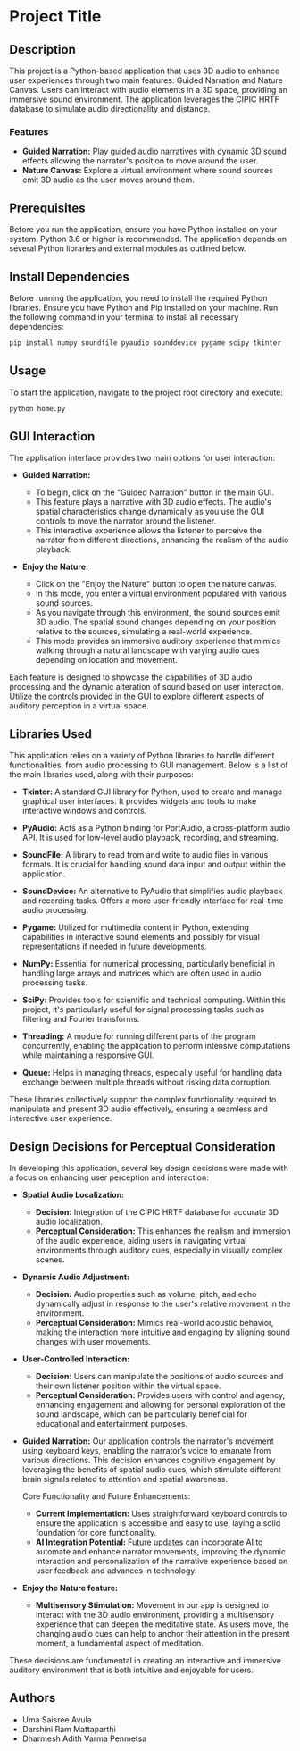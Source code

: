 # Project Title

## Description
This project is a Python-based application that uses 3D audio to enhance user experiences through two main features: Guided Narration and Nature Canvas. Users can interact with audio elements in a 3D space, providing an immersive sound environment. The application leverages the CIPIC HRTF database to simulate audio directionality and distance.

### Features
- **Guided Narration:** Play guided audio narratives with dynamic 3D sound effects allowing the narrator's position to move around the user.
- **Nature Canvas:** Explore a virtual environment where sound sources emit 3D audio as the user moves around them.

## Prerequisites
Before you run the application, ensure you have Python installed on your system. Python 3.6 or higher is recommended. The application depends on several Python libraries and external modules as outlined below.

## Install Dependencies

Before running the application, you need to install the required Python libraries. Ensure you have Python and Pip installed on your machine. Run the following command in your terminal to install all necessary dependencies:

```bash
pip install numpy soundfile pyaudio sounddevice pygame scipy tkinter
```

## Usage

To start the application, navigate to the project root directory and execute:
```bash
python home.py
```

## GUI Interaction

The application interface provides two main options for user interaction:

- **Guided Narration:**
  - To begin, click on the "Guided Narration" button in the main GUI.
  - This feature plays a narrative with 3D audio effects. The audio's spatial characteristics change dynamically as you use the GUI controls to move the narrator around the listener.
  - This interactive experience allows the listener to perceive the narrator from different directions, enhancing the realism of the audio playback.

- **Enjoy the Nature:**
  - Click on the "Enjoy the Nature" button to open the nature canvas.
  - In this mode, you enter a virtual environment populated with various sound sources.
  - As you navigate through this environment, the sound sources emit 3D audio. The spatial sound changes depending on your position relative to the sources, simulating a real-world experience.
  - This mode provides an immersive auditory experience that mimics walking through a natural landscape with varying audio cues depending on location and movement.

Each feature is designed to showcase the capabilities of 3D audio processing and the dynamic alteration of sound based on user interaction. Utilize the controls provided in the GUI to explore different aspects of auditory perception in a virtual space.

## Libraries Used

This application relies on a variety of Python libraries to handle different functionalities, from audio processing to GUI management. Below is a list of the main libraries used, along with their purposes:

- **Tkinter:** A standard GUI library for Python, used to create and manage graphical user interfaces. It provides widgets and tools to make interactive windows and controls.

- **PyAudio:** Acts as a Python binding for PortAudio, a cross-platform audio API. It is used for low-level audio playback, recording, and streaming.

- **SoundFile:** A library to read from and write to audio files in various formats. It is crucial for handling sound data input and output within the application.

- **SoundDevice:** An alternative to PyAudio that simplifies audio playback and recording tasks. Offers a more user-friendly interface for real-time audio processing.

- **Pygame:** Utilized for multimedia content in Python, extending capabilities in interactive sound elements and possibly for visual representations if needed in future developments.

- **NumPy:** Essential for numerical processing, particularly beneficial in handling large arrays and matrices which are often used in audio processing tasks.

- **SciPy:** Provides tools for scientific and technical computing. Within this project, it's particularly useful for signal processing tasks such as filtering and Fourier transforms.

- **Threading:** A module for running different parts of the program concurrently, enabling the application to perform intensive computations while maintaining a responsive GUI.

- **Queue:** Helps in managing threads, especially useful for handling data exchange between multiple threads without risking data corruption.

These libraries collectively support the complex functionality required to manipulate and present 3D audio effectively, ensuring a seamless and interactive user experience.

## Design Decisions for Perceptual Consideration

In developing this application, several key design decisions were made with a focus on enhancing user perception and interaction:

- **Spatial Audio Localization:**
  - **Decision:** Integration of the CIPIC HRTF database for accurate 3D audio localization.
  - **Perceptual Consideration:** This enhances the realism and immersion of the audio experience, aiding users in navigating virtual environments through auditory cues, especially in visually complex scenes.

- **Dynamic Audio Adjustment:**
  - **Decision:** Audio properties such as volume, pitch, and echo dynamically adjust in response to the user's relative movement in the environment.
  - **Perceptual Consideration:** Mimics real-world acoustic behavior, making the interaction more intuitive and engaging by aligning sound changes with user movements.

- **User-Controlled Interaction:**
  - **Decision:** Users can manipulate the positions of audio sources and their own listener position within the virtual space.
  - **Perceptual Consideration:** Provides users with control and agency, enhancing engagement and allowing for personal exploration of the sound landscape, which can be particularly beneficial for educational and entertainment purposes.
 
- **Guided Narration:**
  Our application controls the narrator's movement using keyboard keys, enabling the narrator’s voice to emanate from various directions. This decision enhances cognitive engagement by leveraging the benefits of spatial audio cues, which stimulate different brain signals related to attention and spatial awareness.

  Core Functionality and Future Enhancements:
     - **Current Implementation:** Uses straightforward keyboard controls to ensure the application is accessible and easy to use, laying a solid foundation for core functionality.
     - **AI Integration Potential:** Future updates can incorporate AI to automate and enhance narrator movements, improving the dynamic interaction and personalization of the narrative experience based on user feedback and advances in technology.

- **Enjoy the Nature feature:**
  - **Multisensory Stimulation:** Movement in our app is designed to interact with the 3D audio environment, providing a multisensory experience that can deepen the meditative state. As users move, the changing audio cues can help to anchor their attention in the present moment, a fundamental aspect of meditation.

These decisions are fundamental in creating an interactive and immersive auditory environment that is both intuitive and enjoyable for users.

## Authors
- Uma Saisree Avula
- Darshini Ram Mattaparthi
- Dharmesh Adith Varma Penmetsa

